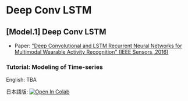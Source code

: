 # Deep Conv LSTM

## [Model.1] Deep Conv LSTM

- Paper: ["Deep Convolutional and LSTM Recurrent Neural Networks for Multimodal Wearable Activity Recognition" (IEEE Sensors, 2016)](https://www.mdpi.com/1424-8220/16/1/115)

### Tutorial: Modeling of Time-series

English: TBA

日本語版: [![Open In Colab](https://colab.research.google.com/assets/colab-badge.svg)](https://colab.research.google.com/github/open-pack/openpack-torch/blob/feat-tutorial/examples/deep-conv-lstm/notebooks/Tutorial_Basics_of_Modeling__JA.ipynb)
